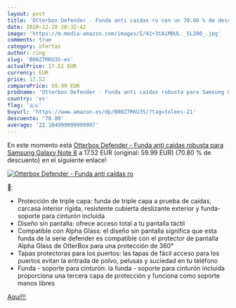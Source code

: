 ```yaml
---
layout: post
title: 'Otterbox Defender - Funda anti caídas ro con un 70.80 % de descuento'
date: 2020-12-28 20:32:42
image: 'https://m.media-amazon.com/images/I/41+3tAiM0UL._SL200_.jpg'
comments: true
category: ofertas
author: ring
slug: 'B00Z7RKU3S-es'
actualPrice: 17.52 EUR
currency: EUR
price: 17.52
comparePrice: 59.99 EUR
prodname: 'Otterbox Defender - Funda anti caídas robusta para Samsung Galaxy Note 8'
country: 'es'
flag: '🇪🇸'
buyurl: 'https://www.amazon.es/dp/B00Z7RKU3S/?tag=tolees-21'
descuento: '70.80'
average: '22.104999999999997'
---
```


En este momento está [Otterbox Defender - Funda anti caídas robusta para Samsung Galaxy Note 8](https://www.amazon.es/dp/B00Z7RKU3S/?tag=tolees-21) a 17.52 EUR (original: 59.99 EUR) (70.80 %  de descuento) en el siguiente enlace!

[![Otterbox Defender - Funda anti caídas ro](https://m.media-amazon.com/images/I/41+3tAiM0UL._SL200_.jpg)](https://www.amazon.es/dp/B00Z7RKU3S/?tag=tolees-21)

🔎:

- Protección de triple capa: funda de triple capa a prueba de caídas, carcasa interior rígida, resistente cubierta deslizante exterior y funda-soporte para cinturón incluida
- Diseño sin pantalla: ofrece acceso total a tu pantalla táctil
- Compatible con Alpha Glass: el diseño sin pantalla significa que esta funda de la serie defender es compatible con el protector de pantalla Alpha Glass de OtterBox para una protección de 360°
- Tapas protectoras para los puertos: las tapas de fácil acceso para los puertos evitan la entrada de polvo, pelusas y suciedad en tu teléfono
- Funda - soporte para cinturón: la funda - soporte para cinturón incluida proporciona una tercera capa de protección y funciona como soporte manos libres

[Aquí!!!](https://www.amazon.es/dp/B00Z7RKU3S/?tag=tolees-21)
